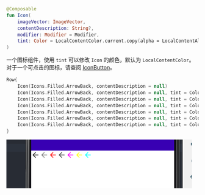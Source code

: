 ```kotlin
@Composable
fun Icon(
    imageVector: ImageVector,
    contentDescription: String?,
    modifier: Modifier = Modifier,
    tint: Color = LocalContentColor.current.copy(alpha = LocalContentAlpha.current)
)
```


一个图标组件，使用 `tint` 可以修改 `Icon` 的颜色，默认为 `LocalContentColor`。对于一个可点击的图标，请查阅 [IconButton](iconbutton.md)。

``` kotlin
Row{
    Icon(Icons.Filled.ArrowBack, contentDescription = null)
    Icon(Icons.Filled.ArrowBack, contentDescription = null, tint = Color.Gray)
    Icon(Icons.Filled.ArrowBack, contentDescription = null, tint = Color.Red)
    Icon(Icons.Filled.ArrowBack, contentDescription = null, tint = Color.DarkGray)
    Icon(Icons.Filled.ArrowBack, contentDescription = null, tint = Color.Magenta)
    Icon(Icons.Filled.ArrowBack, contentDescription = null, tint = Color.Yellow)
    Icon(Icons.Filled.ArrowBack, contentDescription = null, tint = Color.Cyan)
}
```


![](../assets/elements/icon/demo.png)